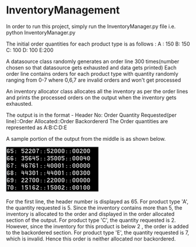 # InventoryManagement

In order to run this project, simply run the InventoryManager.py file i.e. python InventoryManager.py

The initial order quantities for each product type is as follows :
A : 150
B: 150
C: 100
D: 100
E:200

A datasource class randomly generates an order line 300 times(number chosen so that datasource gets exhausted and data gets printed)
Each order line contains orders for each product type with quantity randomly ranging from 0-7 where 0,6,7 are invalid orders and won't get processed

An inventory allocator class allocates all the inventory as per the order lines and prints the processed orders on the output when the 
inventory gets exhausted.

The output is in the format - Header No: Order Quantity Requested(per line)::Order Allocated::Order Backordererd
The Order quantities are represented as A:B:C:D:E

A sample portion of the output from the middle is as shown below.

![Image](https://github.com/srkmish/InventoryManagement/blob/master/python2.png)

For the first line, the header number is displayed as 65. For product type 'A', the quantity requested is 5. Since the inventory contains more than 5, the inventory is allocated to the order and displayed in the order allocated section of the output. For product type 'C', the quantity requested is 2. However, since the inventory for this product is below 2 , the order is added to the backordered section. For product type 'E', the quantity requested is 7, which is invalid. Hence this order is neither allocated nor backordered.




